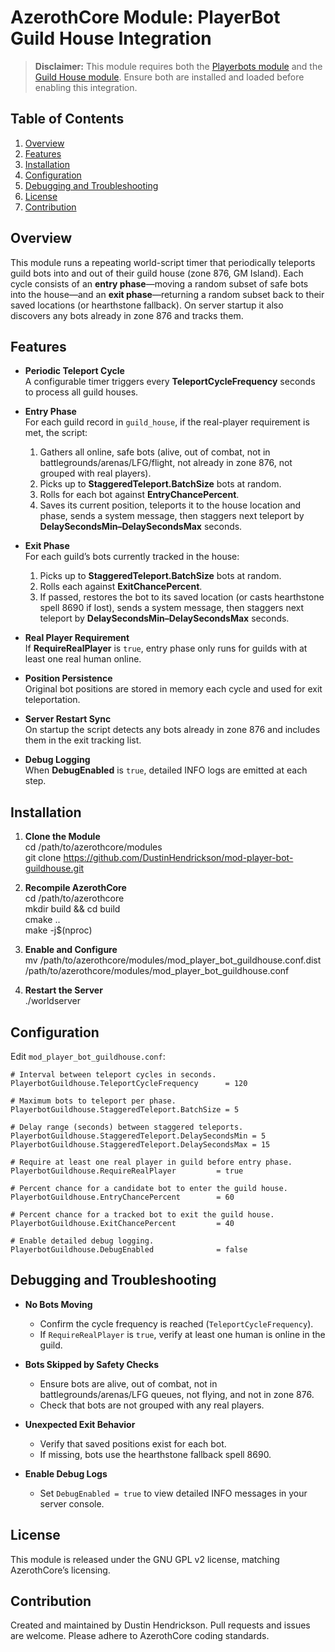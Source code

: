 # AzerothCore Module: PlayerBot Guild House Integration

> **Disclaimer:** This module requires both the [Playerbots module](https://github.com/liyunfan1223/mod-playerbots) and the [Guild House module](https://github.com/azerothcore/mod-guildhouse). Ensure both are installed and loaded before enabling this integration.

## Table of Contents

1. [Overview](#overview)
2. [Features](#features)
3. [Installation](#installation)
4. [Configuration](#configuration)
5. [Debugging and Troubleshooting](#debugging-and-troubleshooting)
6. [License](#license)
7. [Contribution](#contribution)

## Overview

This module runs a repeating world-script timer that periodically teleports guild bots into and out of their guild house (zone 876, GM Island). Each cycle consists of an **entry phase**—moving a random subset of safe bots into the house—and an **exit phase**—returning a random subset back to their saved locations (or hearthstone fallback). On server startup it also discovers any bots already in zone 876 and tracks them.

## Features

- **Periodic Teleport Cycle**  
  A configurable timer triggers every **TeleportCycleFrequency** seconds to process all guild houses.

- **Entry Phase**  
  For each guild record in `guild_house`, if the real-player requirement is met, the script:
    1. Gathers all online, safe bots (alive, out of combat, not in battlegrounds/arenas/LFG/flight, not already in zone 876, not grouped with real players).  
    2. Picks up to **StaggeredTeleport.BatchSize** bots at random.  
    3. Rolls for each bot against **EntryChancePercent**.  
    4. Saves its current position, teleports it to the house location and phase, sends a system message, then staggers next teleport by **DelaySecondsMin–DelaySecondsMax** seconds.

- **Exit Phase**  
  For each guild’s bots currently tracked in the house:
    1. Picks up to **StaggeredTeleport.BatchSize** bots at random.  
    2. Rolls each against **ExitChancePercent**.  
    3. If passed, restores the bot to its saved location (or casts hearthstone spell 8690 if lost), sends a system message, then staggers next teleport by **DelaySecondsMin–DelaySecondsMax** seconds.

- **Real Player Requirement**  
  If **RequireRealPlayer** is `true`, entry phase only runs for guilds with at least one real human online.

- **Position Persistence**  
  Original bot positions are stored in memory each cycle and used for exit teleportation.

- **Server Restart Sync**  
  On startup the script detects any bots already in zone 876 and includes them in the exit tracking list.

- **Debug Logging**  
  When **DebugEnabled** is `true`, detailed INFO logs are emitted at each step.

## Installation

1. **Clone the Module**  
    cd /path/to/azerothcore/modules  
    git clone https://github.com/DustinHendrickson/mod-player-bot-guildhouse.git

2. **Recompile AzerothCore**  
    cd /path/to/azerothcore  
    mkdir build && cd build  
    cmake ..  
    make -j$(nproc)

3. **Enable and Configure**  
    mv /path/to/azerothcore/modules/mod_player_bot_guildhouse.conf.dist /path/to/azerothcore/modules/mod_player_bot_guildhouse.conf

4. **Restart the Server**  
    ./worldserver

## Configuration

Edit `mod_player_bot_guildhouse.conf`:

    # Interval between teleport cycles in seconds.
    PlayerbotGuildhouse.TeleportCycleFrequency      = 120

    # Maximum bots to teleport per phase.
    PlayerbotGuildhouse.StaggeredTeleport.BatchSize = 5

    # Delay range (seconds) between staggered teleports.
    PlayerbotGuildhouse.StaggeredTeleport.DelaySecondsMin = 5
    PlayerbotGuildhouse.StaggeredTeleport.DelaySecondsMax = 15

    # Require at least one real player in guild before entry phase.
    PlayerbotGuildhouse.RequireRealPlayer         = true

    # Percent chance for a candidate bot to enter the guild house.
    PlayerbotGuildhouse.EntryChancePercent        = 60

    # Percent chance for a tracked bot to exit the guild house.
    PlayerbotGuildhouse.ExitChancePercent         = 40

    # Enable detailed debug logging.
    PlayerbotGuildhouse.DebugEnabled              = false

## Debugging and Troubleshooting

- **No Bots Moving**  
    - Confirm the cycle frequency is reached (`TeleportCycleFrequency`).  
    - If `RequireRealPlayer` is `true`, verify at least one human is online in the guild.

- **Bots Skipped by Safety Checks**  
    - Ensure bots are alive, out of combat, not in battlegrounds/arenas/LFG queues, not flying, and not in zone 876.  
    - Check that bots are not grouped with any real players.

- **Unexpected Exit Behavior**  
    - Verify that saved positions exist for each bot.  
    - If missing, bots use the hearthstone fallback spell 8690.

- **Enable Debug Logs**  
    - Set `DebugEnabled = true` to view detailed INFO messages in your server console.

## License

This module is released under the GNU GPL v2 license, matching AzerothCore’s licensing.

## Contribution

Created and maintained by Dustin Hendrickson. Pull requests and issues are welcome. Please adhere to AzerothCore coding standards.